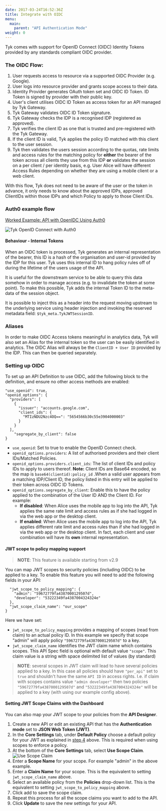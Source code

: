 ```yaml
---
date: 2017-03-24T16:52:36Z
title: Integrate with OIDC
menu:
  main:
    parent: "API Authentication Mode"
weight: 0
---
```


Tyk comes with support for OpenID Connect (OIDC) Identity Tokens provided by any standards compliant OIDC provider.

### The OIDC Flow:

1.  User requests access to resource via a supported OIDC Provider (e.g. Google).
2.  User logs into resource provider and grants scope access to their data.
3.  Identity Provider generates OAuth token set and OIDC ID Token. ID Token is signed by provider with their public key.
4.  User's client utilises OIDC ID Token as access token for an API managed by Tyk Gateway.
5.  Tyk Gateway validates OIDC ID Token signature.
6.  Tyk Gateway checks the IDP is a recognised IDP (registered as approved).
7.  Tyk verifies the client ID as one that is trusted and pre-registered with the Tyk Gateway.
8.  If the client ID is valid, Tyk applies the policy ID matched with this client to the user session.
9.  Tyk then validates the users session according to the quotas, rate limits and access rules for the matching policy for **either** the bearer of the token across all clients they use from this IDP **or** validates the session on a per client / per identity basis, e.g. User Alice will have different Access Rules depending on whether they are using a mobile client or a web client.

With this flow, Tyk does not need to be aware of the user or the token in advance, it only needs to know about the approved IDPs, approved ClientIDs within those IDPs and which Policy to apply to those Client IDs.

### Auth0 example flow

[Worked Example: API with OpenIDC Using Auth0](/docs/advanced-configuration/integrate/api-auth-mode/oidc-auth0-example/)

![Tyk OpenID Connect with Auth0](/docs/img/diagrams/openid_connect.png)

#### Behaviour - Internal Tokens

When an OIDC token is processed, Tyk generates an internal representation of the bearer, this ID is a hash of the organisation and user-id provided by the IDP for this user. Tyk uses this internal ID to hang policy rules off of during the lifetime of the users usage of the API.

It is useful for the downstream service to be able to query this data somehow in order to manage access (e.g. to invalidate the token at some point). To make this possible, Tyk adds the internal Token ID to the meta-data of the session object.

It is possible to inject this as a header into the request moving upstream to the underlying service using header injection and invoking the reserved metadata field: `$tyk_meta.TykJWTSessionID`.

### Aliases

In order to make OIDC Access tokens meaningful in analytics data, Tyk will also set an Alias for the internal token so the user can be easily identified in analytics. The OIDC Alias will always be the `ClientID + User ID` provided by the IDP. This can then be queried separately.

### Setting up OIDC

To set up an API Definition to use OIDC, add the following block to the definition, and ensure no other access methods are enabled:

```{.copyWrapper}
"use_openid": true,
"openid_options": {
  "providers": [
    {
      "issuer": "accounts.google.com",
      "client_ids": {
        "MTIzNDU2Nzc4OQ==": "5654566b30c55e3904000003"
      }
    }
  ],
    "segregate_by_client": false
}
```

*   `use_openid`: Set to true to enable the OpenID Connect check.
*   `openid_options.providers`: A list of authorised providers and their client IDs/Matched Policies.
*   `openid_options.providers.client_ids`: The list of client IDs and policy IDs to apply to users thereof. **Note:** Client IDs are Base64 encoded, so the map is `base64(clientid):policy_id` .When a valid user appears from a matching IDP/Client ID, the policy listed in this entry will be applied to their token across OIDC ID Tokens.
*   `openid_options.segregate_by_client`: Enable this to have the policy applied to the combination of the User ID AND the Client ID. For example:
    *   **If disabled**: When Alice uses the mobile app to log into the API, Tyk applies the same rate limit and access rules as if she had logged in via the web app or the desktop client.
    *   **If enabled**: When Alice uses the mobile app to log into the API, Tyk applies different rate limit and access rules than if she had logged in via the web app or the desktop client. In fact, each client and user combination will have its **own** internal representation.


#### JWT scope to policy mapping support
> **NOTE**: This feature is available starting from v2.9

You can map JWT scopes to security policies (including OIDC) to be applied to a key. To enable this feature you will need to add the following fields in your API:
```{.copyWrapper}
  "jwt_scope_to_policy_mapping": {
    "admin": "59672779fa4387000129507d",
    "developer": "53222349fa4387004324324e"
  },
  "jwt_scope_claim_name": "our_scope"
}
```
Here we have set:

* `jwt_scope_to_policy_mapping` provides a mapping of scopes (read from claim) to an actual policy ID. In this example we specify that scope "admin" will apply policy `"59672779fa4387000129507d"` to a key.
* `jwt_scope_claim_name` identifies the JWT claim name which contains scopes. This API Spec field is optional with default value `"scope"`. This claim value is a string with space delimited list of values (by standard)


> **NOTE**: several scopes in JWT claim will lead to have several policies applied to a key. In this case all policies should have `"per_api"` set to `true` and shouldn't have the same `API ID` in access rights. I.e. if claim with scopes contains value `"admin developer"` then two policies `"59672779fa4387000129507d"` and `"53222349fa4387004324324e"` will be applied to a key (with using our example config above).

#### Setting JWT Scope Claims with the Dashboard

You can also map your JWT scope to your policies from the **API Designer**.

1. Create a new API or edit an existing API that has the **Authentication mode** set to **JSON Web Token (JWT)**.
2. In the **Core Settings** tab, under **Default Policy** choose a default policy for your JWT as explained in [step 4](https://tyk.io/docs/basic-config-and-security/security/authentication-authorization/json-web-tokens/#step-4-set-a-default-policy) above. This is required when using scopes to enforce a policy.
3. At the bottom of the **Core Settings** tab, select **Use Scope Claim**.
![Use Scope Claim](/docs/img/dashboard/system-management/jwt_scope_claim.png)
4. Enter a **Scope Name** for your scope. For example "admin" in the above example.
5. Enter a **Claim Name** for your scope. This is the equivalent to setting `jwt_scope_claim_name` above.
6. Select an available policy from the **Policies** drop-down list. This is the equivalent to setting `jwt_scope_to_policy_mapping` above.
7. Click add to save the scope claim.
7. Repeat this process for all the scope claims you want to add to the API.
8. Click **Update** to save the new settings for your API.
